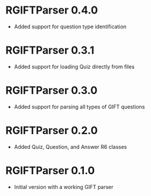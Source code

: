 # RGIFTParser 0.4.0

* Added support for  question type identification

# RGIFTParser 0.3.1

* Added support for loading Quiz directly from files

# RGIFTParser 0.3.0

* Added support for parsing all types of GIFT questions

# RGIFTParser 0.2.0

* Added Quiz, Question, and Answer R6 classes

# RGIFTParser 0.1.0

* Initial version with a working GIFT parser
 
